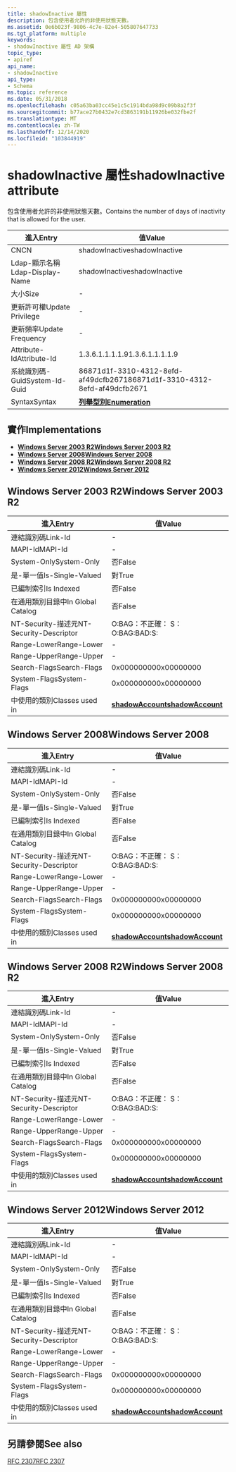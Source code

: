 ```yaml
---
title: shadowInactive 屬性
description: 包含使用者允許的非使用狀態天數。
ms.assetid: 0e6b023f-9806-4c7e-82e4-505807647733
ms.tgt_platform: multiple
keywords:
- shadowInactive 屬性 AD 架構
topic_type:
- apiref
api_name:
- shadowInactive
api_type:
- Schema
ms.topic: reference
ms.date: 05/31/2018
ms.openlocfilehash: c05a63ba03cc45e1c5c1914bda98d9c09b8a2f3f
ms.sourcegitcommit: b77ace27b0432e7cd3863191b11926be032fbe2f
ms.translationtype: MT
ms.contentlocale: zh-TW
ms.lasthandoff: 12/14/2020
ms.locfileid: "103844919"
---
```

# <a name="shadowinactive-attribute"></a><span data-ttu-id="610e1-104">shadowInactive 屬性</span><span class="sxs-lookup"><span data-stu-id="610e1-104">shadowInactive attribute</span></span>

<span data-ttu-id="610e1-105">包含使用者允許的非使用狀態天數。</span><span class="sxs-lookup"><span data-stu-id="610e1-105">Contains the number of days of inactivity that is allowed for the user.</span></span>



| <span data-ttu-id="610e1-106">進入</span><span class="sxs-lookup"><span data-stu-id="610e1-106">Entry</span></span> | <span data-ttu-id="610e1-107">值</span><span class="sxs-lookup"><span data-stu-id="610e1-107">Value</span></span> |
|-------------------|--------------------------------------|
| <span data-ttu-id="610e1-108">CN</span><span class="sxs-lookup"><span data-stu-id="610e1-108">CN</span></span>                | <span data-ttu-id="610e1-109">shadowInactive</span><span class="sxs-lookup"><span data-stu-id="610e1-109">shadowInactive</span></span>                       |
| <span data-ttu-id="610e1-110">Ldap-顯示名稱</span><span class="sxs-lookup"><span data-stu-id="610e1-110">Ldap-Display-Name</span></span> | <span data-ttu-id="610e1-111">shadowInactive</span><span class="sxs-lookup"><span data-stu-id="610e1-111">shadowInactive</span></span>                       |
| <span data-ttu-id="610e1-112">大小</span><span class="sxs-lookup"><span data-stu-id="610e1-112">Size</span></span>              | \-                                   |
| <span data-ttu-id="610e1-113">更新許可權</span><span class="sxs-lookup"><span data-stu-id="610e1-113">Update Privilege</span></span>  | \-                                   |
| <span data-ttu-id="610e1-114">更新頻率</span><span class="sxs-lookup"><span data-stu-id="610e1-114">Update Frequency</span></span>  | \-                                   |
| <span data-ttu-id="610e1-115">Attribute-Id</span><span class="sxs-lookup"><span data-stu-id="610e1-115">Attribute-Id</span></span>      | <span data-ttu-id="610e1-116">1.3.6.1.1.1.1.9</span><span class="sxs-lookup"><span data-stu-id="610e1-116">1.3.6.1.1.1.1.9</span></span>                      |
| <span data-ttu-id="610e1-117">系統識別碼-Guid</span><span class="sxs-lookup"><span data-stu-id="610e1-117">System-Id-Guid</span></span>    | <span data-ttu-id="610e1-118">86871d1f-3310-4312-8efd-af49dcfb2671</span><span class="sxs-lookup"><span data-stu-id="610e1-118">86871d1f-3310-4312-8efd-af49dcfb2671</span></span> |
| <span data-ttu-id="610e1-119">Syntax</span><span class="sxs-lookup"><span data-stu-id="610e1-119">Syntax</span></span>            | [<span data-ttu-id="610e1-120">**列舉型別**</span><span class="sxs-lookup"><span data-stu-id="610e1-120">**Enumeration**</span></span>](s-enumeration.md) |



## <a name="implementations"></a><span data-ttu-id="610e1-121">實作</span><span class="sxs-lookup"><span data-stu-id="610e1-121">Implementations</span></span>

-   [<span data-ttu-id="610e1-122">**Windows Server 2003 R2**</span><span class="sxs-lookup"><span data-stu-id="610e1-122">**Windows Server 2003 R2**</span></span>](#windows-server-2003-r2)
-   [<span data-ttu-id="610e1-123">**Windows Server 2008**</span><span class="sxs-lookup"><span data-stu-id="610e1-123">**Windows Server 2008**</span></span>](#windows-server-2008)
-   [<span data-ttu-id="610e1-124">**Windows Server 2008 R2**</span><span class="sxs-lookup"><span data-stu-id="610e1-124">**Windows Server 2008 R2**</span></span>](#windows-server-2008-r2)
-   [<span data-ttu-id="610e1-125">**Windows Server 2012**</span><span class="sxs-lookup"><span data-stu-id="610e1-125">**Windows Server 2012**</span></span>](#windows-server-2012)

## <a name="windows-server-2003-r2"></a><span data-ttu-id="610e1-126">Windows Server 2003 R2</span><span class="sxs-lookup"><span data-stu-id="610e1-126">Windows Server 2003 R2</span></span>



| <span data-ttu-id="610e1-127">進入</span><span class="sxs-lookup"><span data-stu-id="610e1-127">Entry</span></span> | <span data-ttu-id="610e1-128">值</span><span class="sxs-lookup"><span data-stu-id="610e1-128">Value</span></span> |
|------------------------|-----------------------------------------------------|
| <span data-ttu-id="610e1-129">連結識別碼</span><span class="sxs-lookup"><span data-stu-id="610e1-129">Link-Id</span></span>                | \-                                                  |
| <span data-ttu-id="610e1-130">MAPI-Id</span><span class="sxs-lookup"><span data-stu-id="610e1-130">MAPI-Id</span></span>                | \-                                                  |
| <span data-ttu-id="610e1-131">System-Only</span><span class="sxs-lookup"><span data-stu-id="610e1-131">System-Only</span></span>            | <span data-ttu-id="610e1-132">否</span><span class="sxs-lookup"><span data-stu-id="610e1-132">False</span></span>                                               |
| <span data-ttu-id="610e1-133">是-單一值</span><span class="sxs-lookup"><span data-stu-id="610e1-133">Is-Single-Valued</span></span>       | <span data-ttu-id="610e1-134">對</span><span class="sxs-lookup"><span data-stu-id="610e1-134">True</span></span>                                                |
| <span data-ttu-id="610e1-135">已編制索引</span><span class="sxs-lookup"><span data-stu-id="610e1-135">Is Indexed</span></span>             | <span data-ttu-id="610e1-136">否</span><span class="sxs-lookup"><span data-stu-id="610e1-136">False</span></span>                                               |
| <span data-ttu-id="610e1-137">在通用類別目錄中</span><span class="sxs-lookup"><span data-stu-id="610e1-137">In Global Catalog</span></span>      | <span data-ttu-id="610e1-138">否</span><span class="sxs-lookup"><span data-stu-id="610e1-138">False</span></span>                                               |
| <span data-ttu-id="610e1-139">NT-Security-描述元</span><span class="sxs-lookup"><span data-stu-id="610e1-139">NT-Security-Descriptor</span></span> | <span data-ttu-id="610e1-140">O:BAG：不正確： S：</span><span class="sxs-lookup"><span data-stu-id="610e1-140">O:BAG:BAD:S:</span></span>                                        |
| <span data-ttu-id="610e1-141">Range-Lower</span><span class="sxs-lookup"><span data-stu-id="610e1-141">Range-Lower</span></span>            | \-                                                  |
| <span data-ttu-id="610e1-142">Range-Upper</span><span class="sxs-lookup"><span data-stu-id="610e1-142">Range-Upper</span></span>            | \-                                                  |
| <span data-ttu-id="610e1-143">Search-Flags</span><span class="sxs-lookup"><span data-stu-id="610e1-143">Search-Flags</span></span>           | <span data-ttu-id="610e1-144">0x00000000</span><span class="sxs-lookup"><span data-stu-id="610e1-144">0x00000000</span></span>                                          |
| <span data-ttu-id="610e1-145">System-Flags</span><span class="sxs-lookup"><span data-stu-id="610e1-145">System-Flags</span></span>           | <span data-ttu-id="610e1-146">0x00000000</span><span class="sxs-lookup"><span data-stu-id="610e1-146">0x00000000</span></span>                                          |
| <span data-ttu-id="610e1-147">中使用的類別</span><span class="sxs-lookup"><span data-stu-id="610e1-147">Classes used in</span></span>        | [<span data-ttu-id="610e1-148">**shadowAccount**</span><span class="sxs-lookup"><span data-stu-id="610e1-148">**shadowAccount**</span></span>](c-shadowaccount.md)<br/> |



## <a name="windows-server-2008"></a><span data-ttu-id="610e1-149">Windows Server 2008</span><span class="sxs-lookup"><span data-stu-id="610e1-149">Windows Server 2008</span></span>



| <span data-ttu-id="610e1-150">進入</span><span class="sxs-lookup"><span data-stu-id="610e1-150">Entry</span></span> | <span data-ttu-id="610e1-151">值</span><span class="sxs-lookup"><span data-stu-id="610e1-151">Value</span></span> |
|------------------------|-----------------------------------------------------|
| <span data-ttu-id="610e1-152">連結識別碼</span><span class="sxs-lookup"><span data-stu-id="610e1-152">Link-Id</span></span>                | \-                                                  |
| <span data-ttu-id="610e1-153">MAPI-Id</span><span class="sxs-lookup"><span data-stu-id="610e1-153">MAPI-Id</span></span>                | \-                                                  |
| <span data-ttu-id="610e1-154">System-Only</span><span class="sxs-lookup"><span data-stu-id="610e1-154">System-Only</span></span>            | <span data-ttu-id="610e1-155">否</span><span class="sxs-lookup"><span data-stu-id="610e1-155">False</span></span>                                               |
| <span data-ttu-id="610e1-156">是-單一值</span><span class="sxs-lookup"><span data-stu-id="610e1-156">Is-Single-Valued</span></span>       | <span data-ttu-id="610e1-157">對</span><span class="sxs-lookup"><span data-stu-id="610e1-157">True</span></span>                                                |
| <span data-ttu-id="610e1-158">已編制索引</span><span class="sxs-lookup"><span data-stu-id="610e1-158">Is Indexed</span></span>             | <span data-ttu-id="610e1-159">否</span><span class="sxs-lookup"><span data-stu-id="610e1-159">False</span></span>                                               |
| <span data-ttu-id="610e1-160">在通用類別目錄中</span><span class="sxs-lookup"><span data-stu-id="610e1-160">In Global Catalog</span></span>      | <span data-ttu-id="610e1-161">否</span><span class="sxs-lookup"><span data-stu-id="610e1-161">False</span></span>                                               |
| <span data-ttu-id="610e1-162">NT-Security-描述元</span><span class="sxs-lookup"><span data-stu-id="610e1-162">NT-Security-Descriptor</span></span> | <span data-ttu-id="610e1-163">O:BAG：不正確： S：</span><span class="sxs-lookup"><span data-stu-id="610e1-163">O:BAG:BAD:S:</span></span>                                        |
| <span data-ttu-id="610e1-164">Range-Lower</span><span class="sxs-lookup"><span data-stu-id="610e1-164">Range-Lower</span></span>            | \-                                                  |
| <span data-ttu-id="610e1-165">Range-Upper</span><span class="sxs-lookup"><span data-stu-id="610e1-165">Range-Upper</span></span>            | \-                                                  |
| <span data-ttu-id="610e1-166">Search-Flags</span><span class="sxs-lookup"><span data-stu-id="610e1-166">Search-Flags</span></span>           | <span data-ttu-id="610e1-167">0x00000000</span><span class="sxs-lookup"><span data-stu-id="610e1-167">0x00000000</span></span>                                          |
| <span data-ttu-id="610e1-168">System-Flags</span><span class="sxs-lookup"><span data-stu-id="610e1-168">System-Flags</span></span>           | <span data-ttu-id="610e1-169">0x00000000</span><span class="sxs-lookup"><span data-stu-id="610e1-169">0x00000000</span></span>                                          |
| <span data-ttu-id="610e1-170">中使用的類別</span><span class="sxs-lookup"><span data-stu-id="610e1-170">Classes used in</span></span>        | [<span data-ttu-id="610e1-171">**shadowAccount**</span><span class="sxs-lookup"><span data-stu-id="610e1-171">**shadowAccount**</span></span>](c-shadowaccount.md)<br/> |



## <a name="windows-server-2008-r2"></a><span data-ttu-id="610e1-172">Windows Server 2008 R2</span><span class="sxs-lookup"><span data-stu-id="610e1-172">Windows Server 2008 R2</span></span>



| <span data-ttu-id="610e1-173">進入</span><span class="sxs-lookup"><span data-stu-id="610e1-173">Entry</span></span> | <span data-ttu-id="610e1-174">值</span><span class="sxs-lookup"><span data-stu-id="610e1-174">Value</span></span> |
|------------------------|-----------------------------------------------------|
| <span data-ttu-id="610e1-175">連結識別碼</span><span class="sxs-lookup"><span data-stu-id="610e1-175">Link-Id</span></span>                | \-                                                  |
| <span data-ttu-id="610e1-176">MAPI-Id</span><span class="sxs-lookup"><span data-stu-id="610e1-176">MAPI-Id</span></span>                | \-                                                  |
| <span data-ttu-id="610e1-177">System-Only</span><span class="sxs-lookup"><span data-stu-id="610e1-177">System-Only</span></span>            | <span data-ttu-id="610e1-178">否</span><span class="sxs-lookup"><span data-stu-id="610e1-178">False</span></span>                                               |
| <span data-ttu-id="610e1-179">是-單一值</span><span class="sxs-lookup"><span data-stu-id="610e1-179">Is-Single-Valued</span></span>       | <span data-ttu-id="610e1-180">對</span><span class="sxs-lookup"><span data-stu-id="610e1-180">True</span></span>                                                |
| <span data-ttu-id="610e1-181">已編制索引</span><span class="sxs-lookup"><span data-stu-id="610e1-181">Is Indexed</span></span>             | <span data-ttu-id="610e1-182">否</span><span class="sxs-lookup"><span data-stu-id="610e1-182">False</span></span>                                               |
| <span data-ttu-id="610e1-183">在通用類別目錄中</span><span class="sxs-lookup"><span data-stu-id="610e1-183">In Global Catalog</span></span>      | <span data-ttu-id="610e1-184">否</span><span class="sxs-lookup"><span data-stu-id="610e1-184">False</span></span>                                               |
| <span data-ttu-id="610e1-185">NT-Security-描述元</span><span class="sxs-lookup"><span data-stu-id="610e1-185">NT-Security-Descriptor</span></span> | <span data-ttu-id="610e1-186">O:BAG：不正確： S：</span><span class="sxs-lookup"><span data-stu-id="610e1-186">O:BAG:BAD:S:</span></span>                                        |
| <span data-ttu-id="610e1-187">Range-Lower</span><span class="sxs-lookup"><span data-stu-id="610e1-187">Range-Lower</span></span>            | \-                                                  |
| <span data-ttu-id="610e1-188">Range-Upper</span><span class="sxs-lookup"><span data-stu-id="610e1-188">Range-Upper</span></span>            | \-                                                  |
| <span data-ttu-id="610e1-189">Search-Flags</span><span class="sxs-lookup"><span data-stu-id="610e1-189">Search-Flags</span></span>           | <span data-ttu-id="610e1-190">0x00000000</span><span class="sxs-lookup"><span data-stu-id="610e1-190">0x00000000</span></span>                                          |
| <span data-ttu-id="610e1-191">System-Flags</span><span class="sxs-lookup"><span data-stu-id="610e1-191">System-Flags</span></span>           | <span data-ttu-id="610e1-192">0x00000000</span><span class="sxs-lookup"><span data-stu-id="610e1-192">0x00000000</span></span>                                          |
| <span data-ttu-id="610e1-193">中使用的類別</span><span class="sxs-lookup"><span data-stu-id="610e1-193">Classes used in</span></span>        | [<span data-ttu-id="610e1-194">**shadowAccount**</span><span class="sxs-lookup"><span data-stu-id="610e1-194">**shadowAccount**</span></span>](c-shadowaccount.md)<br/> |



## <a name="windows-server-2012"></a><span data-ttu-id="610e1-195">Windows Server 2012</span><span class="sxs-lookup"><span data-stu-id="610e1-195">Windows Server 2012</span></span>



| <span data-ttu-id="610e1-196">進入</span><span class="sxs-lookup"><span data-stu-id="610e1-196">Entry</span></span> | <span data-ttu-id="610e1-197">值</span><span class="sxs-lookup"><span data-stu-id="610e1-197">Value</span></span> |
|------------------------|-----------------------------------------------------|
| <span data-ttu-id="610e1-198">連結識別碼</span><span class="sxs-lookup"><span data-stu-id="610e1-198">Link-Id</span></span>                | \-                                                  |
| <span data-ttu-id="610e1-199">MAPI-Id</span><span class="sxs-lookup"><span data-stu-id="610e1-199">MAPI-Id</span></span>                | \-                                                  |
| <span data-ttu-id="610e1-200">System-Only</span><span class="sxs-lookup"><span data-stu-id="610e1-200">System-Only</span></span>            | <span data-ttu-id="610e1-201">否</span><span class="sxs-lookup"><span data-stu-id="610e1-201">False</span></span>                                               |
| <span data-ttu-id="610e1-202">是-單一值</span><span class="sxs-lookup"><span data-stu-id="610e1-202">Is-Single-Valued</span></span>       | <span data-ttu-id="610e1-203">對</span><span class="sxs-lookup"><span data-stu-id="610e1-203">True</span></span>                                                |
| <span data-ttu-id="610e1-204">已編制索引</span><span class="sxs-lookup"><span data-stu-id="610e1-204">Is Indexed</span></span>             | <span data-ttu-id="610e1-205">否</span><span class="sxs-lookup"><span data-stu-id="610e1-205">False</span></span>                                               |
| <span data-ttu-id="610e1-206">在通用類別目錄中</span><span class="sxs-lookup"><span data-stu-id="610e1-206">In Global Catalog</span></span>      | <span data-ttu-id="610e1-207">否</span><span class="sxs-lookup"><span data-stu-id="610e1-207">False</span></span>                                               |
| <span data-ttu-id="610e1-208">NT-Security-描述元</span><span class="sxs-lookup"><span data-stu-id="610e1-208">NT-Security-Descriptor</span></span> | <span data-ttu-id="610e1-209">O:BAG：不正確： S：</span><span class="sxs-lookup"><span data-stu-id="610e1-209">O:BAG:BAD:S:</span></span>                                        |
| <span data-ttu-id="610e1-210">Range-Lower</span><span class="sxs-lookup"><span data-stu-id="610e1-210">Range-Lower</span></span>            | \-                                                  |
| <span data-ttu-id="610e1-211">Range-Upper</span><span class="sxs-lookup"><span data-stu-id="610e1-211">Range-Upper</span></span>            | \-                                                  |
| <span data-ttu-id="610e1-212">Search-Flags</span><span class="sxs-lookup"><span data-stu-id="610e1-212">Search-Flags</span></span>           | <span data-ttu-id="610e1-213">0x00000000</span><span class="sxs-lookup"><span data-stu-id="610e1-213">0x00000000</span></span>                                          |
| <span data-ttu-id="610e1-214">System-Flags</span><span class="sxs-lookup"><span data-stu-id="610e1-214">System-Flags</span></span>           | <span data-ttu-id="610e1-215">0x00000000</span><span class="sxs-lookup"><span data-stu-id="610e1-215">0x00000000</span></span>                                          |
| <span data-ttu-id="610e1-216">中使用的類別</span><span class="sxs-lookup"><span data-stu-id="610e1-216">Classes used in</span></span>        | [<span data-ttu-id="610e1-217">**shadowAccount**</span><span class="sxs-lookup"><span data-stu-id="610e1-217">**shadowAccount**</span></span>](c-shadowaccount.md)<br/> |



## <a name="see-also"></a><span data-ttu-id="610e1-218">另請參閱</span><span class="sxs-lookup"><span data-stu-id="610e1-218">See also</span></span>

<dl> <dt>

[<span data-ttu-id="610e1-219">RFC 2307</span><span class="sxs-lookup"><span data-stu-id="610e1-219">RFC 2307</span></span>](https://www.ietf.org/rfc/rfc2307.txt)
</dt> </dl>

 

 






